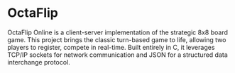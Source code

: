 # OctaFlip
OctaFlip Online is a client-server implementation of the strategic 8x8 board game. This project brings the classic turn-based game to life, allowing two players to register, compete in real-time. Built entirely in C, it leverages TCP/IP sockets for network communication and JSON for a structured data interchange protocol.
